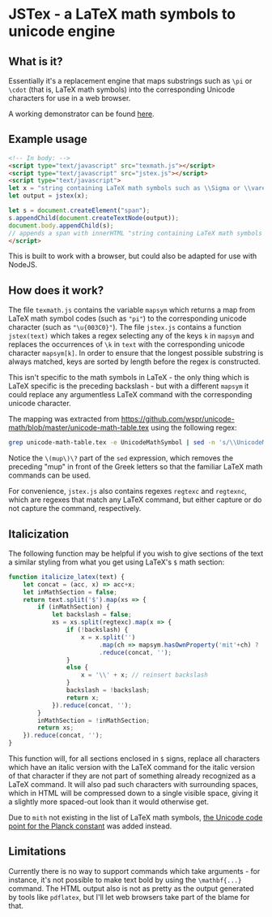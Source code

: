 # JSTex - a LaTeX math symbols to unicode engine

## What is it?

Essentially it's a replacement engine that maps substrings such as `\pi` or
`\cdot` (that is, LaTeX math symbols) into the corresponding Unicode characters
for use in a web browser.

A working demonstrator can be found [here](https://vegarditland.com/jstex).

## Example usage

```html
<!-- In body: -->
<script type="text/javascript" src="texmath.js"></script>
<script type="text/javascript" src="jstex.js"></script>
<script type="text/javascript">
let x = "string containing LaTeX math symbols such as \\Sigma or \\varepsilon";
let output = jstex(x);

let s = document.createElement("span");
s.appendChild(document.createTextNode(output));
document.body.appendChild(s);
// appends a span with innerHTML "string containing LaTeX math symbols such as Σ or ε"
</script>
```

This is built to work with a browser, but could also be adapted for use with
NodeJS.

## How does it work?

The file `texmath.js` contains the variable `mapsym` which returns a map from
LaTeX math symbol codes (such as `"pi"`) to the corresponding unicode character
(such as `"\u{003C0}"`). The file `jstex.js` contains a function `jstex(text)`
which takes a regex selecting any of the keys `k` in `mapsym` and replaces the
occurrences of `\k` in `text` with the corresponding unicode character `mapsym[k]`.
In order to ensure that the longest possible substring is always matched, keys
are sorted by length before the regex is constructed.

This isn't specific to the math symbols in LaTeX - the only thing which is LaTeX
specific is the preceding backslash - but with a different `mapsym` it could
replace any argumentless LaTeX command with the corresponding unicode character.

The mapping was extracted from https://github.com/wspr/unicode-math/blob/master/unicode-math-table.tex
using the following regex:

```bash
grep unicode-math-table.tex -e UnicodeMathSymbol | sed -n 's/\\UnicodeMathSymbol{"\(.....\)}{\\\(mup\)\?\([^ ]*\).*/"\3" : "\\u{\1}",/p' > texmath.js
```

Notice the `\(mup\)\?` part of the `sed` expression, which removes the preceding
"mup" in front of the Greek letters so that the familiar LaTeX math commands can
be used.

For convenience, `jstex.js` also contains regexes `regtexc` and `regtexnc`,
which are regexes that match any LaTeX command, but either capture or do not
capture the command, respectively.

## Italicization

The following function may be helpful if you wish to give sections of the text a
similar styling from what you get using LaTeX's `$` math section:

```js
function italicize_latex(text) {
    let concat = (acc, x) => acc+x;
    let inMathSection = false;
    return text.split('$').map(xs => {
        if (inMathSection) {
            let backslash = false;
            xs = xs.split(regtexc).map(x => {
                if (!backslash) {
                    x = x.split('')
                         .map(ch => mapsym.hasOwnProperty('mit'+ch) ? ' \\mit'+ ch + ' ' : ch)
                         .reduce(concat, '');
                }
                else {
                    x = '\\' + x; // reinsert backslash
                }
                backslash = !backslash;
                return x;
            }).reduce(concat, '');
        }
        inMathSection = !inMathSection;
        return xs;
    }).reduce(concat, '');
}
```

This function will, for all sections enclosed in `$` signs, replace all
characters which have an italic version with the LaTeX command for the italic
version of that character if they are not part of something already recognized
as a LaTeX command. It will also pad such characters with surrounding spaces,
which in HTML will be compressed down to a single visible space, giving it a
slightly more spaced-out look than it would otherwise get.

Due to `mith` not existing in the list of LaTeX math symbols, [the Unicode code
point for the Planck constant](http://www.fileformat.info/info/unicode/char/210E/index.htm) was added instead.

## Limitations

Currently there is no way to support commands which take arguments - for
instance, it's not possible to make text bold by using the `\mathbf{...}`
command. The HTML output also is not as pretty as the output generated by
tools like `pdflatex`, but I'll let web browsers take part of the blame for
that.
